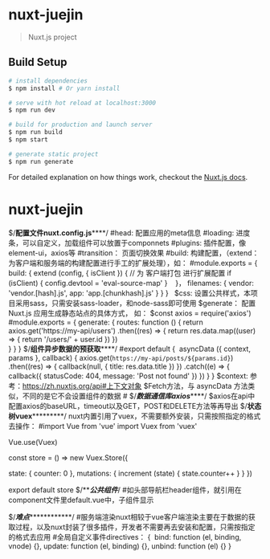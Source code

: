 # nuxt-juejin

> Nuxt.js project

## Build Setup

``` bash
# install dependencies
$ npm install # Or yarn install

# serve with hot reload at localhost:3000
$ npm run dev

# build for production and launch server
$ npm run build
$ npm start

# generate static project
$ npm run generate
```

For detailed explanation on how things work, checkout the [Nuxt.js docs](https://github.com/nuxt/nuxt.js).


# nuxt-juejin
$/**************配置文件nuxt.config.js******************/
#head: 配置应用的meta信息
#loading: 进度条，可以自定义，加载组件可以放置于componnets
#plugins: 插件配置，像element-ui，axios等
#transition： 页面切换效果
#build: 构建配置，（extend：为客户端和服务端的构建配置进行手工的扩展处理），如：
#module.exports = {                                                      
  build: {
    extend (config, { isClient }) {
      // 为 客户端打包 进行扩展配置
      if (isClient) {
        config.devtool = 'eval-source-map'
      }
    }，
    filenames: {
      vendor: 'vendor.[hash].js',
      app: 'app.[chunkhash].js'
    }
  }
}  
$css: 设置公共样式，本项目采用sass，只需安装sass-loader，和node-sass即可使用
$generate： 配置 Nuxt.js 应用生成静态站点的具体方式， 如：
$const axios = require('axios')
#module.exports = {
  generate: {
    routes: function () {
      return axios.get('https://my-api/users')
      .then((res) => {
        return res.data.map((user) => {
          return '/users/' + user.id
        })
      })      
    }
  }
}
$/********************组件异步数据的预获取************************/
#export default {
  asyncData ({ context, params }, callback) {
    axios.get(`https://my-api/posts/${params.id}`)
    .then((res) => {
      callback(null, { title: res.data.title })
    })
    .catch((e) => {
      callback({ statusCode: 404, message: 'Post not found' })
    })
  }
}
$context: 参考：https://zh.nuxtjs.org/api#上下文对象
$Fetch方法，与 asyncData 方法类似，不同的是它不会设置组件的数据
#<script>
export default {
  fetch ({ store, params }) {
    return axios.get('http://my-api/stars')
    .then((res) => {
      store.commit('setStars', res.data)
    })
  }
}
</script>
$/*******************数据通信库axios***********************/
$axios在api中配置axios的baseURL，timeout以及GET，POST和DELETE方法等再导出
$/******************状态树vuex***************************/
nuxt内置引用了vuex，不需要额外安装，只需按照指定的格式去操作：
#import Vue from 'vue'
import Vuex from 'vuex'

Vue.use(Vuex)

const store = () => new Vuex.Store({

  state: {
    counter: 0
  },
  mutations: {
    increment (state) {
      state.counter++
    }
  }
})

export default store
$/***************************公共组件*************************/
#如头部导航栏header组件，就引用在component文件里default.vue中，子组件显示<nuxt-child />

$/*********************难点*********************************/
#服务端渲染nuxt相较于vue客户端渲染主要在于数据的获取过程，以及nuxt封装了很多插件，开发者不需要再去安装和配置，只需按指定的格式去应用
#全局自定义事件directives：
{
  bind: function (el, binding, vnode) {},
  update: function (el, binding) {},
  unbind: function (el) {}
}
